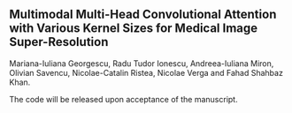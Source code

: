## Multimodal Multi-Head Convolutional Attention with Various Kernel Sizes for Medical Image Super-Resolution

Mariana-Iuliana Georgescu, Radu Tudor Ionescu, Andreea-Iuliana Miron, Olivian Savencu, Nicolae-Catalin Ristea, Nicolae Verga and Fahad Shahbaz Khan.

The code will be released upon acceptance of the manuscript.
